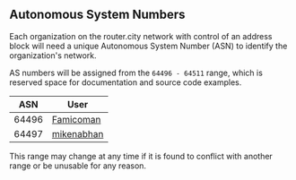 

## Autonomous System Numbers

Each organization on the router.city network with control of an address block will need a unique Autonomous System Number (ASN) to identify the organization's network.

AS numbers will be assigned from the `64496 - 64511` range, which is reserved space for documentation and source code examples.

| ASN   | User          |
| ----- | ------------- |
| 64496 | [Famicoman](https://github.com/Famicoman)|
| 64497 | [mikenabhan](https://github.com/mikenabhan)|

This range may change at any time if it is found to conflict with another range or be unusable for any reason.
